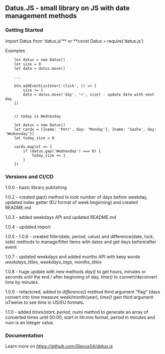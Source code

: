 ## Datus.JS - small library on JS with date management methods 

### Getting Started

import Datus from 'datus.js'** or **const Datus = require('datus.js')

Examples

```
    let datus = new Datus()
    let size = 0
    let date = datus.move()

    ...

    btn.addEventListener('click', () => {
        size += 1
        date = datus.move('day', '+', size) - update date with next day
    })
    
```

```
    // today is Wednesday

    let datus = new Datus()
    let cards = [{name: 'Petr', day: 'Monday'}, {name: 'Sasha', day: 'Wednesday'}]
    let today_size = 0

    cards.map(el => {
        if (datus.gap('Wednesday') === 0) {
            today_size += 1
        }
    })
```

### Versions and CI/CD

1.0.0 - basic library publishing

1.0.2 - created gap() method to look number of days before weekday, updated index getter (EU format of week beginning) and created README.md

1.0.3 - added weekdays API and updated README.md

1.0.4 - updated import 

1.0.5 - 1.0.6 - created filter(date, period, value) and difference(date, lock, side) methods to manage/filter items with dates and get days before/after event

1.0.7 - updated weekdays and added months API with keey words *weekdays_titles, weekdays_tags, months_titles*

1.0.8 - huge update with new methods *day()* to get hours, minutes or seconds until the end / after beginning of day, *time()* to convert/deconvert time by minutes.

1.0.9 - refactored, added to *difference()* method third argument "flag" (days convert into time measure week/month/year), *time()* gain third argument isTwelve to see time in US/EU formats.

1.1.0 - added *times(start, period, num)* method to generate an array of converted times until 00:00, start in hh:mm format, period in minutes and num is an integer value.

### Documentation

Learn more on *https://github.com/Slavus54/datus.js*